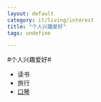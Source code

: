 ```yaml
---
layout: default
category: it/living/interest
title: "个人兴趣爱好"
tags: undefine

---
```





#个人兴趣爱好#
  * 读书
  * 旅行
  * [口琴](/it/living/interest/2011/07/15/harmonica)
